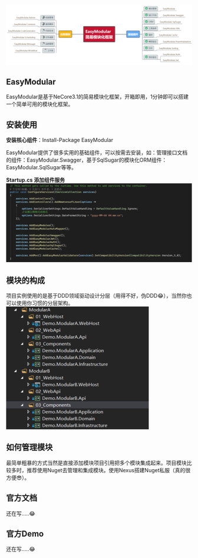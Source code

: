 ![20210221155650](https://raw.githubusercontent.com/doordie1991/PicBed/main/picture/20210221155650.png)
## EasyModular
EasyModular是基于NeCore3.1的简易模块化框架，开箱即用，1分钟即可以搭建一个简单可用的模块化框架。

## 安装使用
**安装核心组件**：Install-Package EasyModular

EasyModular提供了很多实用的基础组件，可以按需去安装，如：管理接口文档的组件：EasyModular.Swagger，基于SqlSugar的模块化ORM组件：EasyModular.SqlSugar等等。

**Startup.cs 添加组件服务**
![20210221162959](https://raw.githubusercontent.com/doordie1991/PicBed/main/picture/20210221162959.png)

## 模块的构成
项目实例使用的是基于DDD领域驱动设计分层（用得不好，伪DDD:joy:），当然你也可以使用你习惯的分层架构。
![20210221164059](https://raw.githubusercontent.com/doordie1991/PicBed/main/picture/20210221164059.png)

## 如何管理模块
最简单粗暴的方式当然是直接添加模块项目引用把多个模块集成起来。项目模块比较多时，推荐使用Nuget去管理和集成模块。使用Nexus搭建Nuget私服（真的很方便:sunglasses:）。

## 官方文档
还在写.....:joy:

## 官方Demo
还在写.....:joy:








